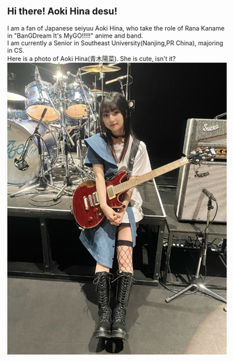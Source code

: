 ## Hi there! Aoki Hina desu!

<!--
**Aoki-Hina/Aoki-Hina** is a ✨ _special_ ✨ repository because its `README.md` (this file) appears on your GitHub profile.

Here are some ideas to get you started:

- 🔭 I’m currently working on ...
- 🌱 I’m currently learning ...
- 👯 I’m looking to collaborate on ...
- 🤔 I’m looking for help with ...
- 💬 Ask me about ...
- 📫 How to reach me: ...
- 😄 Pronouns: ... 
- ⚡ Fun fact: ...
-->
I am a fan of Japanese seiyuu Aoki Hina, who take the role of Rana Kaname in "BanGDream It's MyGO!!!!!" anime and band.  
I am currently a Senior in Southeast University(Nanjing,PR China), majoring in CS.  
Here is a photo of Aoki Hina(青木陽菜). She is cute, isn't it?
![A photo of Aoki Hina](/resource/aoki__hina_1645040402398052352_photo_2_20230409.jpg "Aoki Hina")
